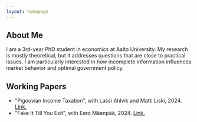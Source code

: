 ```yaml
---
layout: homepage
---
```



## About Me

I am a 3rd-year PhD student in economics at Aalto University. My research is mostly theoretical, but it addresses questions that are close to practical issues. I am particularly interested in how incomplete information influences market behavior and optimal government policy.  

## Working Papers

- "Pigouvian Income Taxation", with Lassi Ahlvik and Matti Liski, 2024. [Link.](https://www.dropbox.com/scl/fo/5t5ent2mhgxuyybj9s9q3/h?dl=0&e=1&rlkey=8iqe7i5ftxbg5p3tsa2tyq7w3)
- "Fake It Till You Exit", with Eero Mäenpää, 2024. [Link.](https://www.dropbox.com/scl/fo/4kgpftk6id0hlql5tenjl/ANpn5MvEZHDa5Gu-UpMLoeo?rlkey=dfhphq6ezpvp4bylvtwqpv5ss&st=tjgkwm41&dl=0)
